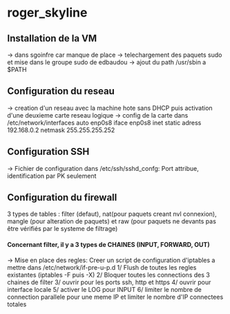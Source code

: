 # roger_skyline

## Installation de la VM
-> dans sgoinfre car manque de place
-> telechargement des paquets sudo et mise dans le groupe sudo de edbaudou
-> ajout du path /usr/sbin a $PATH

## Configuration du reseau
-> creation d'un reseau avec la machine hote sans DHCP puis activation d'une deuxieme carte reseau logique
-> config de la carte dans /etc/network/interfaces
auto enp0s8
iface enp0s8 inet static
adress 192.168.0.2
netmask 255.255.255.252

## Configuration SSH
-> Fichier de configuration dans /etc/ssh/sshd_confg:
Port attribue, identification par PK seulement

## Configuration du firewall
3 types de tables : filter (defaut), nat(pour paquets creant nvl connexion), mangle (pour alteration de paquets) et raw (pour paquets ne devants pas être vérifiés par le systeme de filtrage)
#### Concernant filter, il y a 3 types de CHAINES (INPUT, FORWARD, OUT)
-> Mise en place des regles:
Creer un script de configuration d'iptables a mettre dans /etc/network/if-pre-u-p.d
1/ Flush de toutes les regles existantes (iptables -F puis -X)
2/ Bloquer toutes les connections des 3 chaines de filter
3/ ouvrir pour les ports ssh, http et https
4/ ouvrir pour interface locale
5/ activer le LOG pour INPUT
6/ limiter le nombre de connection parallele pour une meme IP et limiter le nombre d'IP connectees totales
